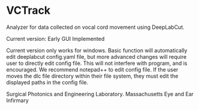 # VCTrack
Analyzer for data collected on vocal cord movement using DeepLabCut. 

Current version: Early GUI Implemented

Current version only works for windows. Basic function will automatically edit deeplabcut config.yaml file, but more advanced changes will require user to directly edit config file. This will not interfere with program, and is encouraged. We recommend notepad++ to edit config file. If the user moves the dlc file directory within their file system, they must edit the displayed paths in the config file.

Surgical Photonics and Engineering Laboratory. 
Massachusetts Eye and Ear Infirmary

